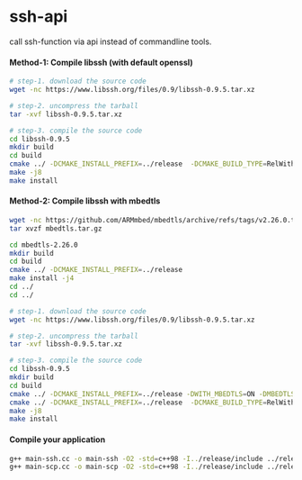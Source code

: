 # ssh-api
call ssh-function via api instead of commandline tools.

#### Method-1: Compile libssh (with default openssl)
```sh
# step-1. download the source code
wget -nc https://www.libssh.org/files/0.9/libssh-0.9.5.tar.xz

# step-2. uncompress the tarball
tar -xvf libssh-0.9.5.tar.xz

# step-3. compile the source code
cd libssh-0.9.5
mkdir build
cd build
cmake ../ -DCMAKE_INSTALL_PREFIX=../release  -DCMAKE_BUILD_TYPE=RelWithDebInfo -DBUILD_SHARED_LIBS=OFF
make -j8
make install
```

#### Method-2: Compile libssh with mbedtls
```sh
wget -nc https://github.com/ARMmbed/mbedtls/archive/refs/tags/v2.26.0.tar.gz -O mbedtls.tar.gz
tar xvzf mbedtls.tar.gz

cd mbedtls-2.26.0
mkdir build
cd build
cmake ../ -DCMAKE_INSTALL_PREFIX=../release
make install -j4
cd ../
cd ../
```

```sh
# step-1. download the source code
wget -nc https://www.libssh.org/files/0.9/libssh-0.9.5.tar.xz

# step-2. uncompress the tarball
tar -xvf libssh-0.9.5.tar.xz

# step-3. compile the source code
cd libssh-0.9.5
mkdir build
cd build
cmake ../ -DCMAKE_INSTALL_PREFIX=../release -DWITH_MBEDTLS=ON -DMBEDTLS_ROOT_DIR=`pwd`/../../mbedtls-2.26.0/release
cmake ../ -DCMAKE_INSTALL_PREFIX=../release  -DCMAKE_BUILD_TYPE=RelWithDebInfo -DBUILD_SHARED_LIBS=OFF
make -j8
make install
```


#### Compile your application
```sh
g++ main-ssh.cc -o main-ssh -O2 -std=c++98 -I../release/include ../release/lib/libssh.a -lcrypto -lz
g++ main-scp.cc -o main-scp -O2 -std=c++98 -I../release/include ../release/lib/libssh.a -lcrypto -lz
```
